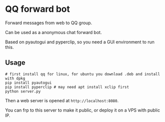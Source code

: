 # QQ forward bot

Forward messages from web to QQ group.

Can be used as a anonymous chat forward bot.

Based on pyautogui and pyperclip, so you need a GUI environment to run this.

## Usage

```shell
# first install qq for linux, for ubuntu you download .deb and install with dpkg
pip install pyautogui
pip install pyperclip # may need apt install xclip first
python server.py
```

Then a web server is opened at `http://localhost:8080`.

You can frp to this server to make it public, or deploy it on a VPS with public IP.